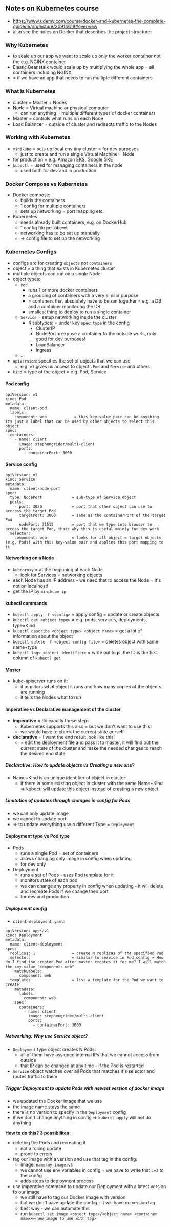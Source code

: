 ## Notes on Kubernetes course
 - https://www.udemy.com/course/docker-and-kubernetes-the-complete-guide/learn/lecture/20914618#overview
 - also see the notes on Docker that describes the project structure: 

### Why Kubernetes
 - to scale up our app we want to scale up only the worker container not the e.g. NGINX container
 - Elastic Beanstalk would scale up by multiplying the whole app = all containers including NGINX
 -  = if we have an app that needs to run multiple different containers

### What is Kubernetes
 - cluster = Master + Nodes
 - Node = Virtual machine or physical computer
   - can run anything = multiple different types of docker containers
 - Master = controls what runs on each Node
 - Load Balancer = outside of cluster and redirects traffic to the Nodes

### Working with Kubernetes
 - `minikube` = sets up local env tiny cluster = for dev purposes
   - just to create and run a single Virtual Machine = Node
 - for production = e.g. Amazon EKS, Google GKE
 - `kubectl` = used for managing containers in the node
   - used both for dev and in production

### Docker Compose vs Kubernetes
 - Docker compose:
   - builds the containers
   - 1 config for multiple containers
   - sets up networking = port mapping etc.
 - Kubernetes
   - needs already built containers, e.g. on DockerHub
   - 1 config file per object
   - networking has to be set up manually
   - => config file to set up the networking
   
### Kubernetes Configs
 - configs are for creating `objects` not `containers`
 - object = a thing that exists in Kubernetes cluster
 - multiple objects can run on a single Node 
 - object types:
   - `Pod`
     - runs 1 or more docker containers
     - a grouping of containers with a very similar purpose
     - = contaners that absolutely have to be ran together = e.g. a DB and a container monitoring the DB
     - smallest thing to deploy to run a single container
   - `Service` = setup networking inside the cluster
     - 4 subtypes: = under key `spec`: `type` in the config
       - ClusterIP
       - NodePort = expose a container to the outside worls, only good for dev purposes!
       - LoadBalancer
       - Ingress
   - ...
 - `apiVersion`: specifies the set of objects that we can use
   - e.g. `v1` gives us access to objects `Pod` and `Service` and others
 - `kind` = type of the object = e.g. Pod, Service
 
 
#### Pod config
```
apiVersion: v1
kind: Pod
metadata:
  name: client-pod
  labels:
    component: web            = this key-value pair can be anything its just a label that can be used by other objects to select this object
spec:
  containers:
    - name: client
      image: stephengrider/multi-client
      ports:
        - containerPort: 3000
```
#### Service config
```
apiVersion: v1
kind: Service
metadata:
  name: client-node-port
spec:
  type: NodePort             = sub-type of Service object
  ports:
    - port: 3050             = port that other object can use to acccess the target Pod
      targetPort: 3000       = same as the containerPort of the target Pod
      nodePort: 31515        = port that we type into browser to access the target Pod, thats why this is useful mainly for dev work
  selector:
    component: web           = looks for all object = target objects (e.g. Pods) with this key-value pair and applies this port mapping to it
```

#### Networking on a Node
 - `kubeproxy` = at the beginning at each Node
   - look for Services = networking objects
 - each Node has an IP address - we need that to access the Node = it's not on localhost!
 - get the IP by `minikube ip`
 
#### kubectl commands
 - `kubectl apply -f <config>` = apply config = update or create objects
 - `kubectl get <object type>` = e.g. pods, services, deployments, type=Kind 
 - `kubectl describe <object type> <object name>` = get a lot of information about the object
 - `kubectl delete -f <object config file>` = deletes object with same name+type
 - `kubectl logs <object identifier>` = write out logs, the ID is the first column of `kubectl get`

#### Master 
 - kube-apiserver runs on it:
   - it monitors what object it runs and how many copies of the objects are running
   - it tells the Nodes what to run

#### Imperative vs Declarative management of the cluster
 - **imperative** = do exactly these steps
   - Kubernetes supports this also = but we don't want to use this!
   - we would have to check the current state ourself
 - **declarative** = I want the end result look like this
   - = edit the deployment file and pass it to master, it will find out the current state of the cluster and make the needed changes to reach the desired end state 
   
   
##### Declarative: How to update objects vs Creating a new one?
 - Name+Kind is an unique identifier of object in cluster:
   - if there is some existing object in cluster with the same Name+Kind => kubectl will update this object instead of creating a new object

##### Limitation of updates through changes in config for Pods
 - we can only update image
 - we cannot to update port
 - => to update everything use a different Type = `Deployment`
 
#### Deployment type vs Pod type
 - Pods
   - runs a single Pod = set of containers
   - allows changing only image in config when updating
   - for dev only
 - Deployment
   - runs a set of Pods - uses Pod template for it
   - monitors state of each pod
   - we can change any property in config when updating - it will delete and recreate Pods if we change their port
   - for dev and production
   
##### Deployment config
 - `client-deployment.yaml`:

```
apiVersion: apps/v1
kind: Deployment
metadata:
  name: client-deployment
spec:
  replicas: 1                = create N replicas of the specified Pod
  selector:                  = similar to service in Pod config = How do I find the created Pod after master creates it for me? I will match the key-value "component: web"
    matchLabels:
      component: web
  template:                  = list a template for the Pod we want to create
    metadata:
      labels:
        component: web
    spec:
      containers:
        - name: client
          image: stephengrider/multi-client
          ports:
            - containerPort: 3000
```

##### Networking: Why use Service object?
 - `Deployment` type object creates N Pods:
   - all of them have assigned internal IPs that we cannot access from outside
   - that IP can be changed at any time - if the Pod is restarted
 - `Service` object watches over all Pods that matches it's selector and routes traffic to them
 
##### Trigger Deployment to update Pods with newest version of docker image
 - we updated the Docker image that we use
 - the image name stays the same
 - there is no version to specify in the `Deployment` config
 - if we don't change anything in config => `kubectl apply` will not do anything
 
**How to do this? 3 possibilites:**
 - deleting the Pods and recreating it
   - not a rolling update
   - prone to errors 
 - tag our image with a version and use that tag in the config:
   - image: `name/my-image:v3`
   - we cannot use env variables in config = we have to write that `:v3` to the config
   - adds steps to deployment process
 - use imperative command to update our Deployment with a latest version fo our image
   - we still have to tag our Docker image with version
   - but we don't have update the config - it will have no version tag
   - best way - we can automate this
   - run `kubectl set image <object type>/<object name> <container name>=<new image to use with tag>`
 
